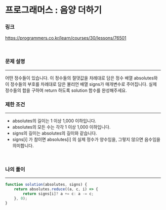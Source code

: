프로그래머스 : 음양 더하기
===
### 링크
https://programmers.co.kr/learn/courses/30/lessons/76501

<br>

### 문제 설명
---
어떤 정수들이 있습니다. 이 정수들의 절댓값을 차례대로 담은 정수 배열 absolutes와 이 정수들의 부호를 차례대로 담은 불리언 배열 signs가 매개변수로 주어집니다. 실제 정수들의 합을 구하여 return 하도록 solution 함수를 완성해주세요.
<br>

### 제한 조건
---
- absolutes의 길이는 1 이상 1,000 이하입니다.
- absolutes의 모든 수는 각각 1 이상 1,000 이하입니다.
- signs의 길이는 absolutes의 길이와 같습니다.
- signs[i] 가 참이면 absolutes[i] 의 실제 정수가 양수임을, 그렇지 않으면 음수임을 의미합니다.
<br>


### 나의 풀이
---
```js
function solution(absolutes, signs) {
    return absolutes.reduce((a, c, i) => {
        return signs[i]? a += c: a -= c;
    }, 0);
}
```

<br>
